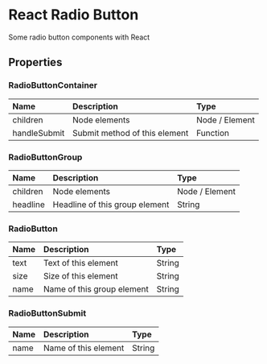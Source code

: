 # React Radio Button

Some radio button components with React

## Properties

### RadioButtonContainer

|Name|Description|Type|
|:---|:----------|:---|
|children|Node elements|Node / Element|
|handleSubmit|Submit method of this element|Function|

### RadioButtonGroup

|Name|Description|Type|
|:---|:----------|:---|
|children|Node elements|Node / Element|
|headline|Headline of this group element|String|

### RadioButton

|Name|Description|Type|
|:---|:----------|:---|
|text|Text of this element|String|
|size|Size of this element|String|
|name|Name of this group element|String|

### RadioButtonSubmit

|Name|Description|Type|
|:---|:----------|:---|
|name|Name of this element|String|